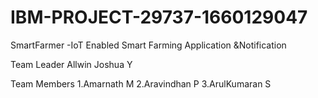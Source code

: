 # IBM-PROJECT-29737-1660129047
SmartFarmer -IoT Enabled Smart Farming Application &amp;Notification 

Team Leader
Allwin Joshua Y

Team Members
1.Amarnath M
2.Aravindhan P
3.ArulKumaran S
